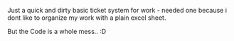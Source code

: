 Just a quick and dirty basic ticket system for work - needed one because i dont like to organize my work with a plain excel sheet.

 But the Code is a whole mess.. :D
